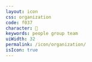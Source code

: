 ```yaml
---
layout: icon
css: organization
code: f037
character: 
keywords: people group team
uiWidth: 32
permalink: /icon/organization/
isIcon: true
---
```

